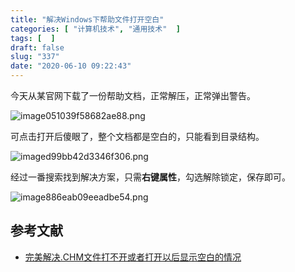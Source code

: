 ```yaml
---
title: "解决Windows下帮助文件打开空白"
categories: [ "计算机技术", "通用技术"  ]
tags: [  ]
draft: false
slug: "337"
date: "2020-06-10 09:22:43"
---
```


今天从某官网下载了一份帮助文档，正常解压，正常弹出警告。

![image051039f58682ae88.png](https://imagehost-cdn.frytea.com/images/2020/06/10/image051039f58682ae88.png)

可点击打开后傻眼了，整个文档都是空白的，只能看到目录结构。

![imaged99bb42d3346f306.png](https://imagehost-cdn.frytea.com/images/2020/06/10/imaged99bb42d3346f306.png)

经过一番搜索找到解决方案，只需**右键属性**，勾选解除锁定，保存即可。

![image886eab09eeadbe54.png](https://imagehost-cdn.frytea.com/images/2020/06/10/image886eab09eeadbe54.png)

## 参考文献

 - [完美解决.CHM文件打不开或者打开以后显示空白的情况](https://blog.csdn.net/qq_41485414/article/details/80919610)